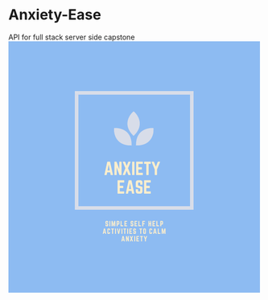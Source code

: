 # Anxiety-Ease
API for full stack server side capstone
![alt text](https://raw.githubusercontent.com/mbrownlee/Anxiety-Ease-Client/master/src/AnxietyEaseLogo.png)